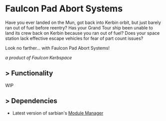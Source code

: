 # Faulcon Pad Abort Systems

Have you ever landed on the Mun, got back into Kerbin orbit, but just barely ran out of fuel before reentry?
Has your Grand Tour ship been unable to land its crew back on Kerbin because you ran out of fuel?
Does your space station lack effective escape vehicles for fear of part count issues?

Look no farther... with Faulcon Pad Abort Systems!

_a product of Faulcon Kerbspace_

## > Functionality

WIP

## > Dependencies

* Latest version of sarbian's [Module Manager](https://github.com/sarbian/ModuleManager)
